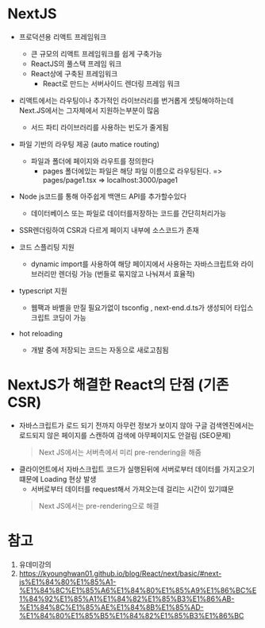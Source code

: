 # NextJS
- 프로덕션용 리액트 프레임워크 
  - 큰 규모의 리액트 프레임워크를 쉽게 구축가능
  - ReactJS의 풀스택 프레임 워크
  - React상에 구축된 프레임워크
    - React로 만드는 서버사이드 렌더링 프레임 워크

- 리액트에서는 라우팅이나 추가적인 라이브러리를 번거롭게 셋팅해야하는데 Next.JS에서는 그자체에서 지원하는부분이 많음
  - 서드 파티 라이브러리를 사용하는 빈도가 줄게됨

- 파일 기반의 라우팅 제공 (auto matice routing)
  - 파일과 폴더에 페이지와 라우트를 정의한다
    - pages 폴더에있는 파일은 해당 파일 이름으로 라우팅된다. => pages/page1.tsx => localhost:3000/page1

- Node js코드를 통해 아주쉽게 백앤드 API를 추가할수있다
  - 데이터베이스 또는 파일로 데이터를저장하는 코드를 간단히처리가능

- SSR렌더링하여 CSR과 다르게 페이지 내부에 소스코드가 존재

- 코드 스플리팅 지원
  - dynamic import를 사용하여 해당 페이지에서 사용하는 자바스크립트와 라이브러리만 렌더링 가능 (번들로 묶지않고 나눠져서 효율적)

- typescript 지원
  - 웹팩과 바벨을 만질 필요가없이 tsconfig , next-end.d.ts가 생성되어 타입스크립트 코딩이 가능

- hot reloading
  - 개발 중에 저장되는 코드는 자동으로 새로고침됨



# NextJS가 해결한 React의 단점 (기존 CSR)
- 자바스크립트가 로드 되기 전까지 아무런 정보가 보이지 않아 구글 검색엔진에서는 로드되지 않은 페이지를 스캔하여 검색에 아무페이지도 안걸림 (SEO문제)
  > Next JS에서는 서버측에서 미리 pre-rendering을 해줌
- 클라이언트에서 자바스크립트 코드가 실행된뒤에 서버로부터 데이터를 가지고오기떄문에 Loading 현상 발생
  - 서버로부터 데이터를 request해서 가져오는데 걸리는 시간이 있기떄문
  > Next JS에서는 pre-rendering으로 해결



# 참고
1. 유데미강의
2. https://kyounghwan01.github.io/blog/React/next/basic/#next-js%E1%84%80%E1%85%A1-%E1%84%8C%E1%85%A6%E1%84%80%E1%85%A9%E1%86%BC%E1%84%92%E1%85%A1%E1%84%82%E1%85%B3%E1%86%AB-%E1%84%8C%E1%85%AE%E1%84%8B%E1%85%AD-%E1%84%80%E1%85%B5%E1%84%82%E1%85%B3%E1%86%BC